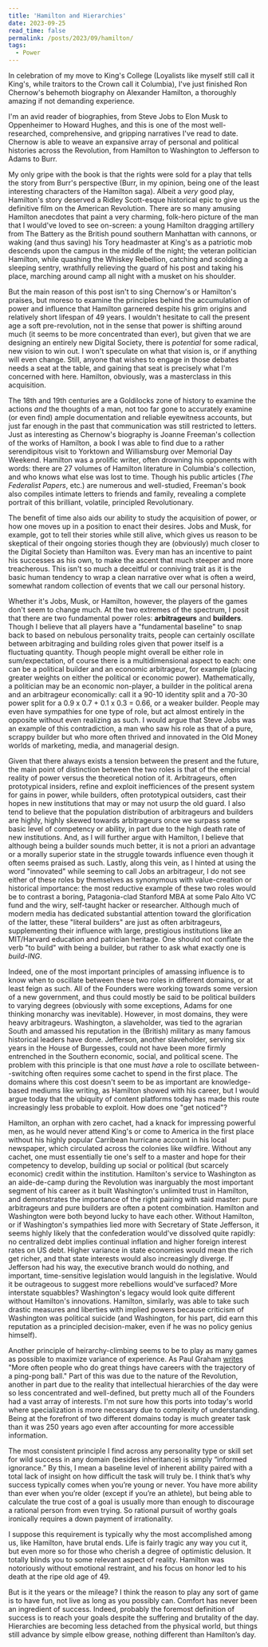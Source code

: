 ```yaml
---
title: 'Hamilton and Hierarchies'
date: 2023-09-25
read_time: false
permalink: /posts/2023/09/hamilton/
tags:
  - Power
---
```


In celebration of my move to King's College (Loyalists like myself still call it King's, while traitors to the Crown call it Columbia), I've just finished Ron Chernow's behemoth biography on Alexander Hamilton, a thoroughly amazing if not demanding experience. 

I'm an avid reader of biographies, from Steve Jobs to Elon Musk to Oppenheimer to Howard Hughes, and this is one of the most well-researched, comprehensive, and gripping narratives I've read to date. Chernow is able to weave an expansive array of personal and political histories across the Revolution, from Hamilton to Washington to Jefferson to Adams to Burr. 

My only gripe with the book is that the rights were sold for a play that tells the story from Burr's perspective (Burr, in my opinion, being one of the least interesting characters of the Hamilton saga). Albeit a *very* good play, Hamilton's story deserved a Ridley Scott-esque historical epic to give us the definitive film on the American Revolution. There are so many amusing Hamilton anecdotes that paint a very charming, folk-hero picture of the man that I would've loved to see on-screen: a young Hamilton dragging artillery from The Battery as the British pound southern Manhattan with cannons, or waking (and thus saving) his Tory headmaster at King's as a patriotic mob descends upon the campus in the middle of the night; the veteran politician Hamilton, while quashing the Whiskey Rebellion, catching and scolding a sleeping sentry, wrathfully relieving the guard of his post and taking his place, marching around camp all night with a musket on his shoulder. 

But the main reason of this post isn't to sing Chernow's or Hamilton's praises, but moreso to examine the principles behind the accumulation of power and influence that Hamilton garnered despite his grim origins and relatively short lifespan of 49 years. I wouldn't hesitate to call the present age a soft pre-revolution, not in the sense that power is shifting around much (it seems to be more concentrated than ever), but given that we are designing an entirely new Digital Society, there is *potential* for some radical, new vision to win out. I won't speculate on what that vision is, or if anything will even change. Still, anyone that wishes to engage in those debates needs a seat at the table, and gaining that seat is precisely what I'm concerned with here. Hamilton, obviously, was a masterclass in this acquisition.

The 18th and 19th centuries are a Goldilocks zone of history to examine the actions *and* the thoughts of a man, not too far gone to accurately examine (or even find) ample documentation and reliable eyewitness accounts, but just far enough in the past that communication was still restricted to letters. Just as interesting as Chernow's biography is Joanne Freeman's collection of the works of Hamilton, a book I was able to find due to a rather serendipitous visit to Yorktown and Williamsburg over Memorial Day Weekend. Hamilton was a prolific writer, often drowning his opponents with words: there are 27 volumes of Hamilton literature in Columbia's collection, and who knows what else was lost to time. Though his public articles (*The Federalist Papers*, etc.) are numerous and well-studied, Freeman's book also compiles intimate letters to friends and family, revealing a complete portrait of this brilliant, volatile, principled Revolutionary. 

The benefit of time also aids our ability to study the acquisition of power, or how one moves up in a position to enact their desires. Jobs and Musk, for example, got to tell their stories while still alive, which gives us reason to be skeptical of their ongoing stories though they are (obviously) much closer to the Digital Society than Hamilton was. Every man has an incentive to paint his successes as his own, to make the ascent that much steeper and more treacherous. This isn't so much a deceitful or conniving trait as it is the basic human tendency to wrap a clean narrative over what is often a weird, somewhat random collection of events that we call our personal history. 

Whether it's Jobs, Musk, or Hamilton, however, the players of the games don't seem to change much. At the two extremes of the spectrum, I posit that there are two fundamental power roles: **arbitrageurs** and **builders**. Though I believe that all players have a "fundamental baseline" to snap back to based on nebulous personality traits, people can certainly oscillate between arbitraging and building roles given that power itself is a fluctuating quantity. Though people might overall be either role in sum/expectation, of course there is a multidimensional aspect to each: one can be a political builder and an economic arbitrageur, for example (placing greater weights on either the political or economic power). Mathematically, a politician may be an economic non-player, a builder in the political arena and an arbitrageur economically: call it a 90-10 identity split and a 70-30 power split for a 0.9 x 0.7 + 0.1 x 0.3 = 0.66, or a weaker builder. People may even have sympathies for one type of role, but act almost entirely in the opposite without even realizing as such. I would argue that Steve Jobs was an example of this contradiction, a man who saw his role as that of a pure, scrappy builder but who more often thrived and innovated in the Old Money worlds of marketing, media, and managerial design. 

Given that there always exists a tension between the present and the future, the main point of distinction between the two roles is that of the empircial reality of power versus the theoretical notion of it. Arbitrageurs, often prototypical insiders, refine and exploit inefficiences of the present system for gains in power, while builders, often prototypical outsiders, cast their hopes in new institutions that may or may not usurp the old guard. I also tend to believe that the population distribution of arbitrageurs and builders are highly, highly skewed towards arbitrageurs once we surpass some basic level of competency or ability, in part due to the high death rate of new institutions. And, as I will further argue with Hamilton, I believe that although being a builder sounds much better, it is not a priori an advantage or a morally superior state in the struggle towards influence even though it often seems praised as such. Lastly, along this vein, as I hinted at using the word "innovated" while seeming to call Jobs an arbitrageur, I do not see either of these roles by themselves as synonymous with value-creation or historical importance: the most reductive example of these two roles would be to contrast a boring, Patagonia-clad Stanford MBA at some Palo Alto VC fund and the wiry, self-taught hacker or researcher. Although much of modern media has dedicated substantial attention toward the glorification of the latter, these "literal builders" are just as often arbitrageurs, supplementing their influence with large, prestigious institutions like an MIT/Harvard education and patrician heritage. One should not conflate the verb "to build" with being a builder, but rather to ask what exactly one is *build-ING*. 

Indeed, one of the most important principles of amassing influence is to know when to oscillate between these two roles in different domains, or at least feign as such. All of the Founders were working towards some version of a new government, and thus could mostly be said to be political builders to varying degrees (obviously with some exceptions, Adams for one thinking monarchy was inevitable). However, in most domains, they were heavy arbitrageurs. Washington, a slaveholder, was tied to the agrarian South and amassed his reputation in the (British) military as many famous historical leaders have done. Jefferson, another slaveholder, serving six years in the House of Burgesses, could not have been more firmly entrenched in the Southern economic, social, and political scene. The problem with this principle is that one must *have* a role to oscillate between--switching often requires some cachet to spend in the first place. The domains where this cost doesn't seem to be as important are knowledge-based mediums like writing, as Hamilton showed with his career, but I would argue today that the ubiquity of content platforms today has made this route increasingly less probable to exploit. How does one "get noticed"? 

Hamilton, an orphan with zero cachet, had a knack for impressing powerful men, as he would never attend King's or come to America in the first place without his highly popular Carribean hurricane account in his local newspaper, which circulated across the colonies like wildfire. Without any cachet, one must essentially tie one's self to a master and hope for their competency to develop, building up social or political (but scarcely economic) credit within the institution. Hamilton's service to Washington as an aide-de-camp during the Revolution was inarguably the most important segment of his career as it built Washington's unlimited trust in Hamilton, and demonstrates the importance of the right pairing with said master: pure arbitrageurs and pure builders are often a potent combination. Hamilton and Washington were both beyond lucky to have each other. Without Hamilton, or if Washington's sympathies lied more with Secretary of State Jefferson, it seems highly likely that the confederation would've dissolved quite rapidly: no centralized debt implies continual inflation and higher foreign interest rates on US debt. Higher variance in state economies would mean the rich get richer, and that state interests would also increasingly diverge. If Jefferson had his way, the executive branch would do nothing, and important, time-sensitive legislation would languish in the legislative. Would it be outrageous to suggest more rebellions would've surfaced? More interstate squabbles? Washington's legacy would look quite different without Hamilton's innovations. Hamilton, similarly, was able to take such drastic measures and liberties with implied powers because criticism of Washington was political suicide (and Washington, for his part, did earn this reputation as a principled decision-maker, even if he was no policy genius himself). 

Another principle of heirarchy-climbing seems to be to play as many games as possible to maximize variance of experience. As Paul Graham [writes](http://www.paulgraham.com/oldlove.html) "More often people who do great things have careers with the trajectory of a ping-pong ball." Part of this was due to the nature of the Revolution, another in part due to the reality that intellectual hierarchies of the day were so less concentrated and well-defined, but pretty much all of the Founders had a vast array of interests. I'm not sure how this ports into today's world where specialization is more necessary due to complexity of understanding. Being at the forefront of two different domains today is much greater task than it was 250 years ago even after accounting for more accessible information. 

The most consistent principle I find across any personality type or skill set for wild success in any domain (besides inheritance) is simply “informed ignorance.” By this, I mean a baseline level of inherent ability paired with a total lack of insight on how difficult the task will truly be. I think that’s why success typically comes when you’re young or never. You have more ability than ever when you’re older (except if you’re an athlete), but being able to calculate the true cost of a goal is usually more than enough to discourage a rational person from even trying. So rational pursuit of worthy goals ironically requires a down payment of irrationality. 

I suppose this requirement is typically why the most accomplished among us, like Hamilton, have brutal ends. Life is fairly tragic any way you cut it, but even more so for those who cherish a degree of optimistic delusion. It totally blinds you to some relevant aspect of reality. Hamilton was notoriously without emotional restraint, and his focus on honor led to his death at the ripe old age of 49. 

But is it the years or the mileage? I think the reason to play any sort of game is to have fun, not live as long as you possibly can. Comfort has never been an ingredient of success. Indeed, probably the foremost definition of success is to reach your goals despite the suffering and brutality of the day. Hierarchies are becoming less detached from the physical world, but things still advance by simple elbow grease, nothing different than Hamilton’s day. 


